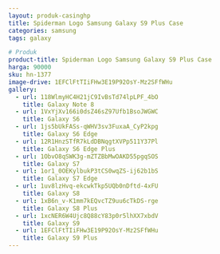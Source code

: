 ```yaml
---
layout: produk-casinghp
title: Spiderman Logo Samsung Galaxy S9 Plus Case
categories: samsung
tags: galaxy

# Produk
product-title: Spiderman Logo Samsung Galaxy S9 Plus Case
harga: 90000
sku: hn-1377
image-drive: 1EFClFtTIiFHw3E19P92OsY-Mz2SFfWHu
gallery:
  - url: 118WlmyHC4H21jC9IvBsTd74lpLPF_4bO
    title: Galaxy Note 8
  - url: 1VxYjXv166i0dsZ46sZ97Ufb1BsoJWGWC
    title: Galaxy S6
  - url: 1js5bUkFASs-qWHV3sv3FuxaA_CyP2kpg
    title: Galaxy S6 Edge
  - url: 12R1HnzSTfR7kLdDBNqgtXVPp511Y37Pl
    title: Galaxy S6 Edge Plus
  - url: 1ObvO8qSWK3g-mZTZBbMwOAKD55pgqSOS
    title: Galaxy S7
  - url: 1or1_0OEKylbukP3tCS0wqZS-ij62b1bS
    title: Galaxy S7 Edge
  - url: 1uv8lzHvq-ekcwkTkp5UQb0nDftd-4xFU
    title: Galaxy S8
  - url: 1xB6n_v-K1mm7kEQvcTZ9uu6cTkDS-rge
    title: Galaxy S8 Plus
  - url: 1xcNER6W4Ujc8Q88cY83p0r5lhXX7xbdV
    title: Galaxy S9
  - url: 1EFClFtTIiFHw3E19P92OsY-Mz2SFfWHu
    title: Galaxy S9 Plus
---
```

